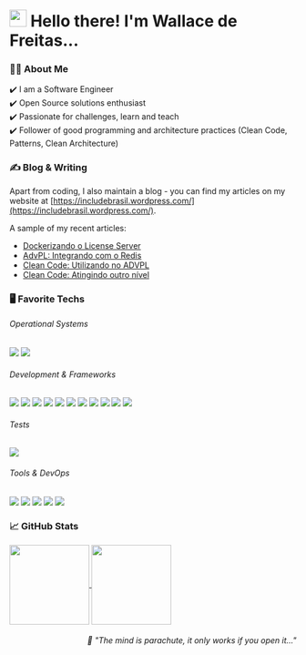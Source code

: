 <h1 align="left" id="macropower-title">
  <img src="https://raw.githubusercontent.com/MartinHeinz/MartinHeinz/master/wave.gif" width="30px" height="30px" /> 
  Hello there! I'm Wallace de Freitas...
</h1>

### 👨‍🔬 About Me

:heavy_check_mark: I am a Software Engineer <br />
:heavy_check_mark: Open Source solutions enthusiast <br />
:heavy_check_mark: Passionate for challenges, learn and teach <br />
:heavy_check_mark: Follower of good programming and architecture practices (Clean Code, Patterns, Clean Architecture) <br />

### &#x270d; Blog & Writing

Apart from coding, I also maintain a blog - you can find my articles on my website at [https://includebrasil.wordpress.com/](https://includebrasil.wordpress.com/).

A sample of my recent articles:

<!-- BLOG-POST-LIST:START -->
- [Dockerizando o License Server](https://includebrasil.wordpress.com/2022/03/13/dockerizando-o-license-server/)
- [AdvPL: Integrando com o Redis](https://includebrasil.wordpress.com/2022/02/15/advpl-integrando-com-o-redis/)
- [Clean Code: Utilizando no ADVPL](https://includebrasil.wordpress.com/2022/02/07/clean-code-utilizando-no-advpl/)
- [Clean Code: Atingindo outro nível](https://includebrasil.wordpress.com/2022/02/07/utilizando-clean-code/)
<!-- BLOG-POST-LIST:END -->

### :desktop_computer: Favorite Techs

###### Operational Systems
![](https://img.shields.io/badge/OS-Linux-informational?style=flat&logo=linux&logoColor=white&color=8257E5)
![](https://img.shields.io/badge/OS-MacOS-informational?style=flat&logo=apple&logoColor=white&color=8257E5)

###### Development & Frameworks
![](https://img.shields.io/badge/Code-HTML-informational?style=flat&logo=html5&logoColor=white&color=8257E5)
![](https://img.shields.io/badge/Code-CSS-informational?style=flat&logo=css3&logoColor=white&color=8257E5)
![](https://img.shields.io/badge/Code-JavaScript-informational?style=flat&logo=javascript&logoColor=white&color=8257E5)
![](https://img.shields.io/badge/Code-TypeScript-informational?style=flat&logo=typescript&logoColor=white&color=8257E5)
![](https://img.shields.io/badge/Code-Go-informational?style=flat&logo=go&logoColor=white&color=8257E5)
![](https://img.shields.io/badge/Shell-Bash-informational?style=flat&logo=gnu-bash&logoColor=white&color=8257E5)
![](https://img.shields.io/badge/Code-ReactJS-informational?style=flat&logo=react&logoColor=white&color=8257E5)
![](https://img.shields.io/badge/Code-NextJS-informational?style=flat&logo=next.js&logoColor=white&color=8257E5)
![](https://img.shields.io/badge/Code-NodeJS-informational?style=flat&logo=node.js&logoColor=white&color=8257E5)
![](https://img.shields.io/badge/Code-TailwindCSS-informational?style=flat&logo=tailwindcss&logoColor=white&color=8257E5)
![](https://img.shields.io/badge/Code-PHP-informational?style=flat&logo=php&logoColor=white&color=8257E5)

###### Tests
![](https://img.shields.io/badge/Test-Vitest-informational?style=flat&logo=vitest&logoColor=white&color=8257E5)

###### Tools & DevOps
![](https://img.shields.io/badge/Tools-PostgreSQL-informational?style=flat&logo=postgresql&logoColor=white&color=8257E5)
![](https://img.shields.io/badge/Tools-SQL-informational?style=flat&logo=microsoft-sql-server&logoColor=white&color=8257E5)
![](https://img.shields.io/badge/Tools-Docker-informational?style=flat&logo=docker&logoColor=white&color=8257E5)
![](https://img.shields.io/badge/Tools-Redis-informational?style=flat&logo=redis&logoColor=white&color=8257E5)
![](https://img.shields.io/badge/Tools-MySQL-informational?style=flat&logo=mysql&logoColor=white&color=8257E5)

### &#x1f4c8; GitHub Stats
<div style="display: inline_block", align="left">
  <a href="#">
  <img align="center" height="140"  src="https://github-readme-stats.vercel.app/api?username=wallacefreitas&count_private=true&show_icons=true&theme=tokyonight&border_radius=15px">
   </a>
  <a href="#">
 <img align="center" height="140" src="https://github-readme-stats.vercel.app/api/top-langs/?username=wallacefreitas&theme=tokyonight&border_radius=15px&layout=compact">
  </a>
</div>

<div style="float: right; text-align: right; width:100%; text-color:#8257E5">
  <h6>💬 "The mind is parachute, it only works if you open it..."</h6>
</div>

<!--
**wallacefreitas/wallacefreitas** is a ✨ _special_ ✨ repository because its `README.md` (this file) appears on your GitHub profile.

Here are some ideas to get you started:

- 🔭 I’m currently working on ...
- 🌱 I’m currently learning ...
- 👯 I’m looking to collaborate on ...
- 🤔 I’m looking for help with ...
- 💬 Ask me about ...
- 📫 How to reach me: ...
- 😄 Pronouns: ...
- ⚡ Fun fact: ...
-->
